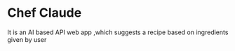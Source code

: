 <h1>Chef Claude </h1>
<p>It is an AI based API web app ,which suggests a recipe based on ingredients given by user </p>
